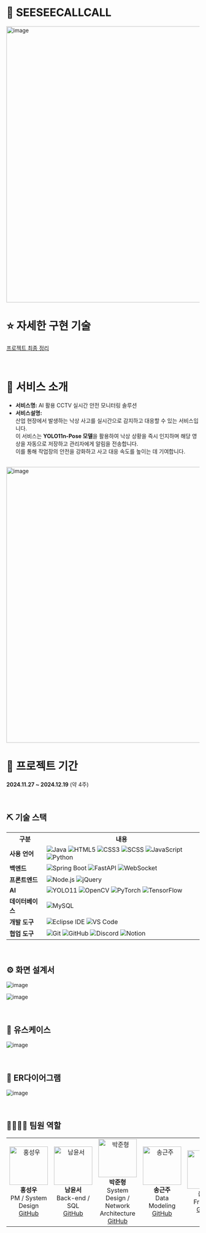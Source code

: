 # 🎥 SEESEECALLCALL

<img width="719" alt="image" src="https://github.com/user-attachments/assets/f70384cf-d9e7-4e4e-9656-3a6b68823b12" />

<br>

# ⭐ 자세한 구현 기술 
<p><a href="https://napjackmandu.tistory.com/entry/2-CCTV-%ED%99%9C%EC%9A%A9-AI-%EA%B8%B0%EB%B0%98-%EC%8B%A4%EC%8B%9C%EA%B0%84-%EC%95%88%EC%A0%84-%EB%AA%A8%EB%8B%88%ED%84%B0%EB%A7%81-%EC%86%94%EB%A3%A8%EC%85%98">프로젝트 최종 정리</a></p>


<br>


# 👀 서비스 소개

* **서비스명:** AI 활용 CCTV 실시간 안전 모니터링 솔루션
* **서비스설명:**  
  산업 현장에서 발생하는 낙상 사고를 실시간으로 감지하고 대응할 수 있는 서비스입니다.  
  이 서비스는 **YOLO11n-Pose 모델**을 활용하여 낙상 상황을 즉시 인지하며 해당 영상을 자동으로 저장하고 관리자에게 알림을 전송합니다.  
  이를 통해 작업장의 안전을 강화하고 사고 대응 속도를 높이는 데 기여합니다.

<br>

<img width="718" alt="image" src="https://github.com/user-attachments/assets/53ecea38-d4e8-4d63-81d1-5145d45e8398" />

<br>

# 📅 프로젝트 기간
**2024.11.27 ~ 2024.12.19** (약 4주)

<br>

## ⛏ 기술 스택
<table>
  <tr>
    <th>구분</th>
    <th>내용</th>
  </tr>
  <tr>
    <td><b>사용 언어</b></td>
    <td>
      <img src="https://img.shields.io/badge/Java-007396?style=for-the-badge&logo=java&logoColor=white" alt="Java"/>
      <img src="https://img.shields.io/badge/HTML5-E34F26?style=for-the-badge&logo=HTML5&logoColor=white" alt="HTML5"/>
      <img src="https://img.shields.io/badge/CSS3-1572B6?style=for-the-badge&logo=CSS3&logoColor=white" alt="CSS3"/>
      <img src="https://img.shields.io/badge/SCSS-FF1493?style=for-the-badge&logo=SASS&logoColor=white" alt="SCSS"/>
      <img src="https://img.shields.io/badge/JavaScript-F7DF1E?style=for-the-badge&logo=JavaScript&logoColor=black" alt="JavaScript"/>
      <img src="https://img.shields.io/badge/Python-3776AB?style=for-the-badge&logo=Python&logoColor=white" alt="Python"/>
    </td>
  </tr>
  <tr>
    <td><b>백엔드</b></td>
    <td>
      <img src="https://img.shields.io/badge/Spring Boot-6DB33F?style=for-the-badge&logo=SpringBoot&logoColor=white" alt="Spring Boot"/>
      <img src="https://img.shields.io/badge/FastAPI-009688?style=for-the-badge&logo=FastAPI&logoColor=white" alt="FastAPI"/>
      <img src="https://img.shields.io/badge/WebSocket-339933?style=for-the-badge&logo=WebSocket&logoColor=white" alt="WebSocket"/>
    </td>
  </tr>
  <tr>
    <td><b>프론트엔드</b></td>
    <td>
      <img src="https://img.shields.io/badge/Node.js-339933?style=for-the-badge&logo=Node.js&logoColor=white" alt="Node.js"/>
      <img src="https://img.shields.io/badge/jQuery-0769AD?style=for-the-badge&logo=jQuery&logoColor=white" alt="jQuery"/>
    </td>
  </tr>
  <tr>
    <td><b>AI</b></td>
    <td>
      <img src="https://img.shields.io/badge/YOLO11-FF6F00?style=for-the-badge&logo=YOLO&logoColor=white" alt="YOLO11"/>
      <img src="https://img.shields.io/badge/OpenCV-5C3EE8?style=for-the-badge&logo=OpenCV&logoColor=white" alt="OpenCV"/>
      <img src="https://img.shields.io/badge/PyTorch-EE4C2C?style=for-the-badge&logo=PyTorch&logoColor=white" alt="PyTorch"/>
      <img src="https://img.shields.io/badge/TensorFlow-FF6F00?style=for-the-badge&logo=TensorFlow&logoColor=white" alt="TensorFlow"/>
    </td>
  </tr>
  <tr>
    <td><b>데이터베이스</b></td>
    <td>
      <img src="https://img.shields.io/badge/MySQL-4479A1?style=for-the-badge&logo=MySQL&logoColor=white" alt="MySQL"/>
    </td>
  </tr>
  <tr>
    <td><b>개발 도구</b></td>
    <td>
      <img src="https://img.shields.io/badge/Eclipse IDE-2C2255?style=for-the-badge&logo=Eclipse&logoColor=white" alt="Eclipse IDE"/>
      <img src="https://img.shields.io/badge/Visual Studio Code-007ACC?style=for-the-badge&logo=VisualStudioCode&logoColor=white" alt="VS Code"/>
    </td>
  </tr>
  <tr>
    <td><b>협업 도구</b></td>
    <td>
      <img src="https://img.shields.io/badge/Git-F05032?style=for-the-badge&logo=Git&logoColor=white" alt="Git"/>
      <img src="https://img.shields.io/badge/GitHub-181717?style=for-the-badge&logo=GitHub&logoColor=white" alt="GitHub"/>
      <img src="https://img.shields.io/badge/Discord-5865F2?style=for-the-badge&logo=Discord&logoColor=white" alt="Discord"/>
      <img src="https://img.shields.io/badge/Notion-000000?style=for-the-badge&logo=Notion&logoColor=white" alt="Notion"/>
    </td>
  </tr>
</table>
<br>


## ⚙ 화면 설계서
![image](https://github.com/user-attachments/assets/c170c387-28ee-40f3-99ea-6b9c8e5d8a3c)

![image](https://github.com/user-attachments/assets/a08cc3de-ee0b-4f9e-b3d6-096d02ac74ff)

<br>

## 📌 유스케이스
![image](https://github.com/user-attachments/assets/f7f76fa2-a82a-41fd-8900-e48221880e86)

<br>

## 📌 ER다이어그램
![image](https://github.com/user-attachments/assets/22b8e389-bb4f-4913-b849-bc658af290de)

<br>

## 👨‍👩‍👦‍👦 팀원 역할
<table>
  <tr>
    <td align="center">
      <img src="https://github.com/user-attachments/assets/24d8c7b5-6109-44e5-afb4-4e2925957af7" width="100" height="100" alt="홍성우"/>
      <br><b>홍성우</b>
      <br>PM / System Design
      <br><a href="https://github.com/bicyclesung" target="_blank">GitHub</a>
    </td>
    <td align="center">
      <img src="https://github.com/user-attachments/assets/78df9d46-e713-43aa-9e7a-22edd8efa161" width="100" height="100" alt="남윤서"/>
      <br><b>남윤서</b>
      <br>Back-end / SQL
      <br><a href="https://github.com/NAPJACKMANDU" target="_blank">GitHub</a>
    </td>
    <td align="center">
      <img src="https://github.com/user-attachments/assets/d47112d8-f9b1-4b1a-ab45-26a212d50278" width="100" height="100" alt="박준형"/>
      <br><b>박준형</b>
      <br>System Design / <br> Network Architecture
      <br><a href="https://github.com/wnsgud6707" target="_blank">GitHub</a>
    </td>
    <td align="center">
      <img src="https://github.com/user-attachments/assets/374b88d5-2b6a-4878-8305-aa4ebc27400f" width="100" height="100" alt="송근주"/>
      <br><b>송근주</b>
      <br>Data Modeling
      <br><a href="https://github.com/capcat47" target="_blank">GitHub</a>
    </td>
    <td align="center">
      <img src="https://github.com/user-attachments/assets/da8caec3-3e57-43f9-95c0-9205c25c43b1" width="100" height="100" alt="윤한빛"/>
      <br><b>윤한빛</b>
      <br>Frontend
      <br><a href="https://github.com/yoon-vit" target="_blank">GitHub</a>
    </td>
  </tr>
</table>
